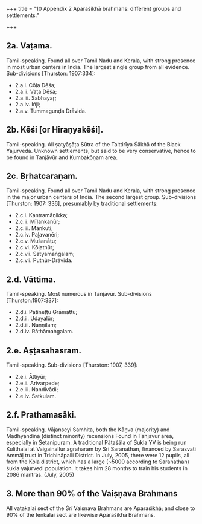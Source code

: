 +++
title = "10 Appendix 2 Aparaśikhā brahmans: different groups and settlements:"

+++

## 2a. Vaṭama. 
Tamil-speaking. Found all over Tamil Nadu and Kerala, with strong presence in most urban centers in India. The largest single group from all evidence. Sub-divisions [Thurston: 1907:334]: 

- 2.a.i. Cōḷa Dēśa; 
- 2.a.ii. Vaṭa Dēśa; 
- 2.a.iii. Sabhayaṛ; 
- 2.a.iv. Iñji; 
- 2.a.v. Tummagunḍa Drāvida. 

## 2b. Kēśi [or Hiraṇyakēśi]. 
Tamil-speaking. All ṣatyāṣāṭa Sūtra of the Taittirīya Śākhā of the Black Yajurveda. Unknown settlements, but said to be very conservative, hence to be found in Tanjāvūr and Kumbakōṇam area. 

## 2c. Bṛhatcaraṇam. 
Tamil-speaking. Found all over Tamil Nadu and Kerala, with strong presence in the major urban centers of India. The second largest group. Sub-divisions [Thurston: 1907: 336], presumably by traditional settlements: 

- 2.c.i. Kantramāṇikka; 
- 2.c.ii. Mīlankanūr; 
- 2.c.iii. Mānkuṭi; 
- 2.c.iv. Paḻavanēri; 
- 2.c.v. Muśanāṭu; 
- 2.c.vi. Kōḷathūr; 
- 2.c.vii. Satyamaṅgalam; 
- 2.c.vii. Puthūr-Drāvida. 

## 2.d. Vāttima. 
Tamil-speaking. Most numerous in Tanjāvūr. Sub-divisions [Thurston:1907:337]: 

- 2.d.i. Patineṭṭu Grāmattu; 
- 2.d.ii. Udayalūr; 
- 2.d.iii. Naṇṇilam; 
- 2.d.iv. Rāthāmaṅgalam. 

## 2.e. Aṣṭasahasram. 
Tamil-speaking. Sub-divisions [Thurston: 1907, 339]: 

- 2.e.i. Āttiyūr; 
- 2.e.ii. Arivarpede; 
- 2.e.iii. Nandivādi; 
- 2.e.iv. Satkulam. 

## 2.f. Prathamasāki. 
Tamil-speaking. Vājanseyi Samhita, both the Kāṇva (majority) and Mādhyandina (distinct minority) recensions Found in Tanjāvūr area, especially in Śetanipuram. A traditional Pāṭaśāla of Śukla YV is being run Kulithalai at Vaigainallur agraharam by Sri Saranathan, financed by Sarasvatī Ammāḷ trust in Trichināpalli District. In July, 2005, there were 12 pupils, all from the Kola district, which has a large (~5000 according to Saranathan) śukla yajurvedi population. It takes him 28 months to train his students in 2086 mantras. (July, 2005) 

## 3. More than 90% of the Vaiṣṇava Brahmans
All vaṭakalai sect of the Śrī Vaiṣṇava Brahmans are Aparaśikhā; and close to 90% of the tenkalai sect are likewise Aparaśikhā Brahmans. 